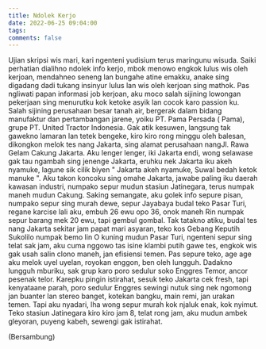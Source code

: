 ```yaml
---
title: Ndolek Kerjo
date: 2022-06-25 09:04:00
tags:
comments: false
---
```

Ujian skripsi wis mari, kari ngenteni yudisium terus maringunu wisuda. Saiki perhatian dialihno ndolek info kerjo, mbok menowo engkok lulus wis oleh kerjoan, mendahneo seneng lan bungahe atine emakku, anake sing digadang dadi tukang insinyur lulus lan wis oleh kerjoan sing mathok. 
Pas ngliwati papan informasi job kerjoan, aku moco salah sijining lowongan pekerjaan sing menurutku kok ketoke asyik lan cocok karo passion ku. Salah sijining perusahaan besar tanah air, bergerak dalam bidang manufaktur dan pertambangan jarene, yoiku PT. Pama Persada ( Pama),  grupe PT. United Tractor Indonesia. 
Gak atik kesuwen, langsung tak gawekno lamaran lan tetek bengeke, kiro kiro rong minggu oleh balesan, dikongkon melok tes nang Jakarta, sing alamat  perusahaan nangJl. Rawa Gelam Cakung Jakarta. 
Aku lenger lenger, iki Jakarta endi, wong selawase gak tau ngambah sing jenenge Jakarta, eruhku nek Jakarta iku akeh nyamuke, lagune sik cilik biyen " Jakarta akeh nyamuke, 
Suwal bedah ketok manuke ".
Aku takon koncoku sing omahe Jakarta, jawabe paling iku daerah kawasan industri, numpako sepur mudun stasiun  Jatinegara, terus numpak maneh mudun Cakung. 
Saking semangate, aku golek info sepure pisan, numpako sepur sing murah dewe, sepur Jayabaya budal teko Pasar Turi, regane karcise lali aku, embuh 26 ewu opo 36, onok maneh Rin numpak sepur barang mek 20 ewu, tapi gembul gombal. 
Tak tatakno atiku, budal tes nang Jakarta sekitar jam papat mari asyaran, teko kos Gebang Keputih Sukolilo numpak bemo lin O kuning mudun Pasar Turi, ngenteni sepur sing telat sak jam, aku cuma nggowo tas isine klambi putih gawe tes, engkok wis gak usah salin clono maneh, jan efisiensi temen. 
Pas sepure teko, age age aku melok uyel uyelan, royokan enggon, ben oleh lungguh. Dadakno lungguh mburiku, sak grup karo poro sedulur soko Enggres Temor, ancor pesenak telor. Karepku pingin istirahat, sesuk teko Jakarta cek fresh, tapi kenyataane parah, poro sedulur Enggres sewingi nutuk sing nek ngomong jan buanter lan stereo banget, kotekan bangku, main remi, jan urakan temen. Tapi aku nyadari, lha wong sepur murah kok njaluk enak, kok nyimut. 
Teko stasiun Jatinegara kiro kiro jam 8, telat rong jam, aku mudun ambek gleyoran, puyeng kabeh, sewengi gak istirahat. 

(Bersambung)